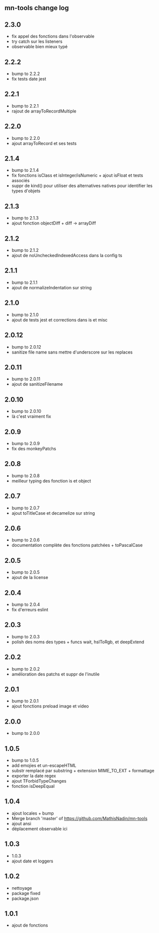 ## mn-tools change log

## 2.3.0

- fix appel des fonctions dans l'observable
- try catch sur les listeners
- observable bien mieux typé

## 2.2.2

- bump to 2.2.2
- fix tests date jest

## 2.2.1

- bump to 2.2.1
- rajout de arrayToRecordMultiple

## 2.2.0

- bump to 2.2.0
- ajout arrayToRecord et ses tests

## 2.1.4

- bump to 2.1.4
- fix fonctions isClass et isInteger/isNumeric + ajout isFloat et tests associés
- suppr de kind() pour utiliser des alternatives natives pour identifier les types d'objets

## 2.1.3

- bump to 2.1.3
- ajout fonction objectDiff + diff -> arrayDiff

## 2.1.2

- bump to 2.1.2
- ajout de noUncheckedIndexedAccess dans la config ts

## 2.1.1

- bump to 2.1.1
- ajout de normalizeIndentation sur string

## 2.1.0

- bump to 2.1.0
- ajout de tests jest et corrections dans is et misc

## 2.0.12

- bump to 2.0.12
- sanitize file name sans mettre d'underscore sur les replaces

## 2.0.11

- bump to 2.0.11
- ajout de sanitizeFilename

## 2.0.10

- bump to 2.0.10
- là c'est vraiment fix

## 2.0.9

- bump to 2.0.9
- fix des monkeyPatchs

## 2.0.8

- bump to 2.0.8
- meilleur typing des fonction is et object

## 2.0.7

- bump to 2.0.7
- ajout toTitleCase et decamelize sur string

## 2.0.6

- bump to 2.0.6
- documentation complète des fonctions patchées + toPascalCase

## 2.0.5

- bump to 2.0.5
- ajout de la license

## 2.0.4

- bump to 2.0.4
- fix d'erreurs eslint

## 2.0.3

- bump to 2.0.3
- polish des noms des types + funcs wait, hslToRgb, et deepExtend

## 2.0.2

- bump to 2.0.2
- amélioration des patchs et suppr de l'inutile

## 2.0.1

- bump to 2.0.1
- ajout fonctions preload image et video

## 2.0.0

- bump to 2.0.0

## 1.0.5

- bump to 1.0.5
- add emojies et un-escapeHTML
- substr remplacé par substring + extension MIME_TO_EXT + formattage
- exporter la date regex
- ajout TForbidTypeChanges
- fonction isDeepEqual

## 1.0.4

- ajout locales + bump
- Merge branch 'master' of https://github.com/MathisNadin/mn-tools
- ajout ansi
- déplacement  observable ici

## 1.0.3

- 1.0.3
- ajout date et loggers

## 1.0.2

- nettoyage
- package fixed
- package.json

## 1.0.1

- ajout de fonctions


